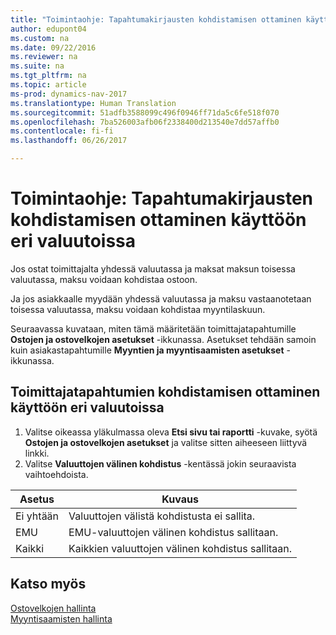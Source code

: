```yaml
---
title: "Toimintaohje: Tapahtumakirjausten kohdistamisen ottaminen käyttöön eri valuutoissa"
author: edupont04
ms.custom: na
ms.date: 09/22/2016
ms.reviewer: na
ms.suite: na
ms.tgt_pltfrm: na
ms.topic: article
ms-prod: dynamics-nav-2017
ms.translationtype: Human Translation
ms.sourcegitcommit: 51adfb3588099c496f0946ff71da5c6fe518f070
ms.openlocfilehash: 7ba526003afb06f2338400d213540e7dd57affb0
ms.contentlocale: fi-fi
ms.lasthandoff: 06/26/2017

---
```


# <a name="how-to-enable-application-of-ledger-entries-in-different-currencies"></a>Toimintaohje: Tapahtumakirjausten kohdistamisen ottaminen käyttöön eri valuutoissa
Jos ostat toimittajalta yhdessä valuutassa ja maksat maksun toisessa valuutassa, maksu voidaan kohdistaa ostoon.

Ja jos asiakkaalle myydään yhdessä valuutassa ja maksu vastaanotetaan toisessa valuutassa, maksu voidaan kohdistaa myyntilaskuun.

Seuraavassa kuvataan, miten tämä määritetään toimittajatapahtumille **Ostojen ja ostovelkojen asetukset** -ikkunassa. Asetukset tehdään samoin kuin asiakastapahtumille **Myyntien ja myyntisaamisten asetukset** -ikkunassa.

## <a name="to-enable-application-of-vendor-ledger-entries-in-different-currencies"></a>Toimittajatapahtumien kohdistamisen ottaminen käyttöön eri valuutoissa
1. Valitse oikeassa yläkulmassa oleva **Etsi sivu tai raportti** -kuvake, syötä **Ostojen ja ostovelkojen asetukset** ja valitse sitten aiheeseen liittyvä linkki.
2. Valitse **Valuuttojen välinen kohdistus** -kentässä jokin seuraavista vaihtoehdoista.

|Asetus |Kuvaus |
|-------|------------|
|Ei yhtään|Valuuttojen välistä kohdistusta ei sallita.|
|EMU|EMU-valuuttojen välinen kohdistus sallitaan.|
|Kaikki|Kaikkien valuuttojen välinen kohdistus sallitaan.

## <a name="see-also"></a>Katso myös  
[Ostovelkojen hallinta](payables-manage-payables.md)  
[Myyntisaamisten hallinta](receivables-manage-receivables.md)

